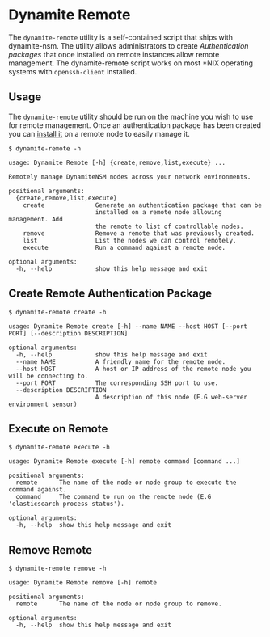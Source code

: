 # Dynamite Remote
The `dynamite-remote` utility is a self-contained script that ships with dynamite-nsm. The utility
allows administrators to create *Authentication packages* that once installed on remote instances allow remote management. 
The dynamite-remote script works on most *NIX operating systems with `openssh-client` installed.

## Usage

The `dynamite-remote` utility should be run on the machine you wish to use for remote management. 
Once an authentication package has been created you can [install it](/services/10_auth) on a remote node to easily manage it.

```
$ dynamite-remote -h

usage: Dynamite Remote [-h] {create,remove,list,execute} ...

Remotely manage DynamiteNSM nodes across your network environments.

positional arguments:
  {create,remove,list,execute}
    create              Generate an authentication package that can be
                        installed on a remote node allowing management. Add
                        the remote to list of controllable nodes.
    remove              Remove a remote that was previously created.
    list                List the nodes we can control remotely.
    execute             Run a command against a remote node.

optional arguments:
  -h, --help            show this help message and exit

```
## Create Remote Authentication Package

```
$ dynamite-remote create -h

usage: Dynamite Remote create [-h] --name NAME --host HOST [--port PORT] [--description DESCRIPTION]

optional arguments:
  -h, --help            show this help message and exit
  --name NAME           A friendly name for the remote node.
  --host HOST           A host or IP address of the remote node you will be connecting to.
  --port PORT           The corresponding SSH port to use.
  --description DESCRIPTION
                        A description of this node (E.G web-server environment sensor)

```
## Execute on Remote

```
$ dynamite-remote execute -h

usage: Dynamite Remote execute [-h] remote command [command ...]

positional arguments:
  remote      The name of the node or node group to execute the command against.
  command     The command to run on the remote node (E.G 'elasticsearch process status').

optional arguments:
  -h, --help  show this help message and exit

```

## Remove Remote

```
$ dynamite-remote remove -h

usage: Dynamite Remote remove [-h] remote

positional arguments:
  remote      The name of the node or node group to remove.

optional arguments:
  -h, --help  show this help message and exit
```

